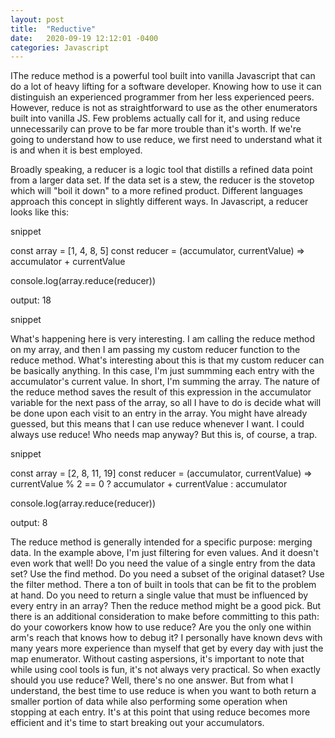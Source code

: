 ```yaml
---
layout: post
title:  "Reductive"
date:   2020-09-19 12:12:01 -0400
categories: Javascript
---
```

IThe reduce method is a powerful tool built into vanilla Javascript that can do a lot of heavy lifting for a software developer. Knowing how to use it can distinguish an experienced programmer from her less experienced peers. However, reduce is not as straightforward to use  as the other enumerators built into vanilla JS. Few problems actually call for it, and using reduce unnecessarily can prove to be far more trouble than it's worth. If we're going to understand how to use reduce, we first need to understand what it is and when it is best employed. 

Broadly speaking, a reducer is a logic tool that distills a refined data point from a larger data set. If the data set is a stew, the reducer is the stovetop which will "boil it down" to a more refined product. Different languages approach this concept in slightly different ways. In Javascript, a reducer looks like this:

snippet

const array = [1, 4, 8, 5]
const reducer = (accumulator, currentValue) => accumulator + currentValue

console.log(array.reduce(reducer))

output: 18

snippet

What's happening here is very interesting. I am calling the reduce method on my array, and then I am passing my custom reducer function to the reduce method. What's interesting about this is that my custom reducer can be basically anything. In this case, I'm just summming each entry with the accumulator's current value. In short, I'm summing the array. The nature of the reduce method saves the result of this expression in the accumulator variable for the next pass of the array, so all I have to do is decide what will be done upon each visit to an entry in the array. You might have already guessed, but this means that I can use reduce whenever I want. I could always use reduce! Who needs map anyway? But this is, of course, a trap.

snippet


const array = [2, 8, 11, 19]
const reducer = (accumulator, currentValue) =>  currentValue % 2 == 0 ? accumulator + currentValue : accumulator

console.log(array.reduce(reducer))

output: 8

The reduce method is generally intended for a specific purpose: merging data. In the example above, I'm just filtering for even values. And it doesn't even work that well! Do you need the value of a single entry from the data set? Use the find method. Do you need a subset of the original dataset? Use the filter method. There a ton of built in tools that can be fit to the problem at hand. Do you need to return a single value that must be influenced by every entry in an array? Then the reduce method might be a good pick. But there is an additional consideration to make before committing to this path: do your coworkers know how to use reduce? Are you the only one within arm's reach that knows how to debug it? I personally have known devs with many years more experience than myself that get by every day with just the map enumerator. Without casting aspersions, it's important to note that while using cool tools is fun, it's not always very practical. So when exactly should you use reduce? Well, there's no one answer. But from what I understand, the best time to use reduce is when you want to both return a smaller portion of data while also performing some operation when stopping at each entry. It's at this point that using reduce becomes more efficient and it's time to start breaking out your accumulators.
